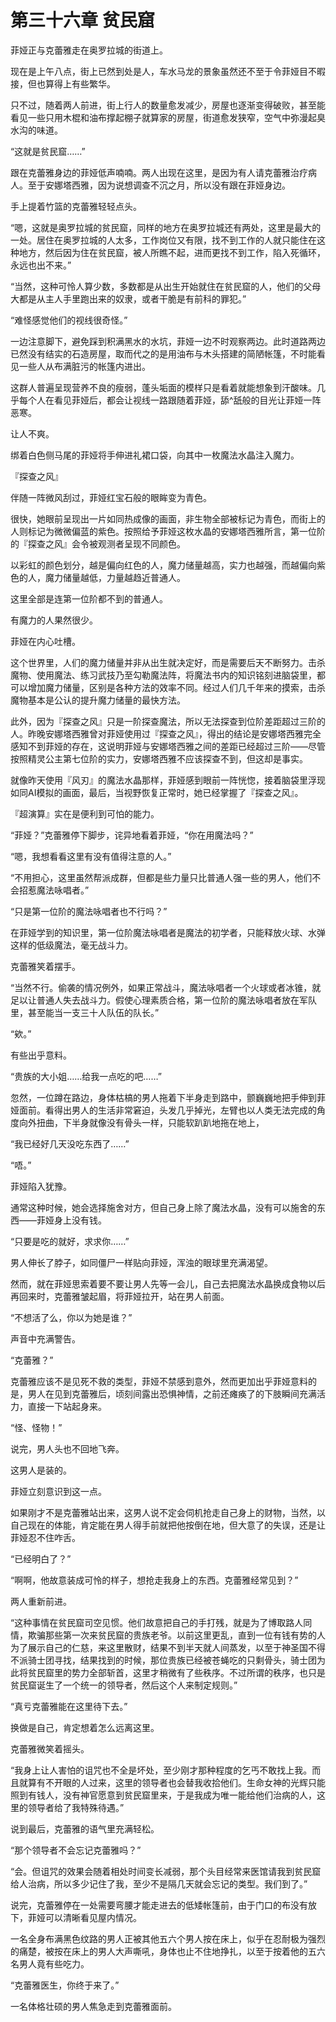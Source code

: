 # 第三十六章 贫民窟

菲娅正与克蕾雅走在奥罗拉城的街道上。

现在是上午八点，街上已然到处是人，车水马龙的景象虽然还不至于令菲娅目不暇接，但也算得上有些繁华。

只不过，随着两人前进，街上行人的数量愈发减少，房屋也逐渐变得破败，甚至能看见一些只用木棍和油布撑起棚子就算家的房屋，街道愈发狭窄，空气中弥漫起臭水沟的味道。

“这就是贫民窟……”

跟在克蕾雅身边的菲娅低声喃喃。两人出现在这里，是因为有人请克蕾雅治疗病人。至于安娜塔西雅，因为说想调查不沉之月，所以没有跟在菲娅身边。

手上提着竹篮的克蕾雅轻轻点头。

“嗯，这就是奥罗拉城的贫民窟，同样的地方在奥罗拉城还有两处，这里是最大的一处。居住在奥罗拉城的人太多，工作岗位又有限，找不到工作的人就只能住在这种地方，然后因为住在贫民窟，被人所瞧不起，进而更找不到工作，陷入死循环，永远也出不来。”

“当然，这种可怜人算少数，多数都是从出生开始就住在贫民窟的人，他们的父母大都是从主人手里跑出来的奴隶，或者干脆是有前科的罪犯。”

“难怪感觉他们的视线很奇怪。”

一边注意脚下，避免踩到积满黑水的水坑，菲娅一边不时观察两边。此时道路两边已然没有结实的石造房屋，取而代之的是用油布与木头搭建的简陋帐篷，不时能看见一些人从布满脏污的帐篷内进出。

这群人普遍呈现营养不良的瘦弱，蓬头垢面的模样只是看着就能想象到汗酸味。几乎每个人在看见菲娅后，都会让视线一路跟随着菲娅，舔^舐般的目光让菲娅一阵恶寒。

让人不爽。

绑着白色侧马尾的菲娅将手伸进礼裙口袋，向其中一枚魔法水晶注入魔力。

『探查之风』

伴随一阵微风刮过，菲娅红宝石般的眼眸变为青色。

很快，她眼前呈现出一片如同热成像的画面，非生物全部被标记为青色，而街上的人则标记为微微偏蓝的紫色。按照给予菲娅这枚水晶的安娜塔西雅所言，第一位阶的『探查之风』会令被观测者呈现不同颜色。

以彩虹的颜色划分，越是偏向红色的人，魔力储量越高，实力也越强，而越偏向紫色的人，魔力储量越低，力量越趋近普通人。

这里全部是连第一位阶都不到的普通人。

有魔力的人果然很少。

菲娅在内心吐槽。

这个世界里，人们的魔力储量并非从出生就决定好，而是需要后天不断努力。击杀魔物、使用魔法、练习武技乃至勾勒魔法阵，将魔法书内的知识铭刻进脑袋里，都可以增加魔力储量，区别是各种方法的效率不同。经过人们几千年来的摸索，击杀魔物基本是公认的提升魔力储量的最快方法。

此外，因为『探查之风』只是一阶探查魔法，所以无法探查到位阶差距超过三阶的人。昨晚安娜塔西雅曾对菲娅使用过『探查之风』，得出的结论是安娜塔西雅完全感知不到菲娅的存在，这说明菲娅与安娜塔西雅之间的差距已经超过三阶——尽管按照精灵公主第七位阶的实力，安娜塔西雅不应该探查不到，但这却是事实。

就像昨天使用『风刃』的魔法水晶那样，菲娅感到眼前一阵恍惚，接着脑袋里浮现如同AI模拟的画面，最后，当视野恢复正常时，她已经掌握了『探查之风』。

『超演算』实在是便利到可怕的能力。

“菲娅？”克蕾雅停下脚步，诧异地看着菲娅，“你在用魔法吗？”

“嗯，我想看看这里有没有值得注意的人。”

“不用担心，这里虽然帮派成群，但都是些力量只比普通人强一些的男人，他们不会招惹魔法咏唱者。”

“只是第一位阶的魔法咏唱者也不行吗？”

在菲娅学到的知识里，第一位阶魔法咏唱者是魔法的初学者，只能释放火球、水弹这样的低级魔法，毫无战斗力。

克蕾雅笑着摆手。

“当然不行。偷袭的情况例外，如果正常战斗，魔法咏唱者一个火球或者冰锥，就足以让普通人失去战斗力。假使心理素质合格，第一位阶的魔法咏唱者放在军队里，甚至能当一支三十人队伍的队长。”

“欸。”

有些出乎意料。

“贵族的大小姐……给我一点吃的吧……”

忽然，一位蹲在路边，身体枯槁的男人拖着下半身走到路中，颤巍巍地把手伸到菲娅面前。看得出男人的生活非常窘迫，头发几乎掉光，左臂也以人类无法完成的角度向外扭曲，下半身就像没有骨头一样，只能软趴趴地拖在地上，

“我已经好几天没吃东西了……”

“唔。”

菲娅陷入犹豫。

通常这种时候，她会选择施舍对方，但自己身上除了魔法水晶，没有可以施舍的东西——菲娅身上没有钱。

“只要是吃的就好，求求你……”

男人伸长了脖子，如同僵尸一样贴向菲娅，浑浊的眼球里充满渴望。

然而，就在菲娅思索着要不要让男人先等一会儿，自己去把魔法水晶换成食物以后再回来时，克蕾雅皱起眉，将菲娅拉开，站在男人前面。

“不想活了么，你以为她是谁？”

声音中充满警告。

“克蕾雅？”

克蕾雅应该不是见死不救的类型，菲娅不禁感到意外，然而更加出乎菲娅意料的是，男人在见到克蕾雅后，顷刻间露出恐惧神情，之前还瘫痪了的下肢瞬间充满活力，直接一下站起身来。

“怪、怪物！”

说完，男人头也不回地飞奔。

这男人是装的。

菲娅立刻意识到这一点。

如果刚才不是克蕾雅站出来，这男人说不定会伺机抢走自己身上的财物，当然，以自己现在的体能，肯定能在男人得手前就把他按倒在地，但大意了的失误，还是让菲娅忍不住咋舌。

“已经明白了？”

“啊啊，他故意装成可怜的样子，想抢走我身上的东西。克蕾雅经常见到？”

两人重新前进。

“这种事情在贫民窟司空见惯。他们故意把自己的手打残，就是为了博取路人同情，欺骗那些第一次来贫民窟的贵族老爷。以前这里更乱，直到一位有钱有势的人为了展示自己的仁慈，来这里散财，结果不到半天就人间蒸发，以至于神圣国不得不派骑士团寻找，结果找到的时候，那位贵族已经被苍蝇吃的只剩骨头，骑士团为此将贫民窟里的势力全部斩首，这里才稍微有了些秩序。不过所谓的秩序，也只是贫民窟诞生了一个统一的领导者，然后这个人来制定规则。”

“真亏克蕾雅能在这里待下去。”

换做是自己，肯定想着怎么远离这里。

克蕾雅微笑着摇头。

“我身上让人害怕的诅咒也不全是坏处，至少刚才那种程度的乞丐不敢找上我。而且就算有不开眼的人过来，这里的领导者也会替我收拾他们。生命女神的光辉只能照到有钱人，没有神官愿意到贫民窟里来，于是我成为唯一能给他们治病的人，这里的领导者给了我特殊待遇。”

说到最后，克蕾雅的语气里充满轻松。

“那个领导者不会忘记克蕾雅吗？”

“会。但诅咒的效果会随着相处时间变长减弱，那个头目经常来医馆请我到贫民窟给人治病，所以多少记住了我，至少不是隔几天就会忘记的类型。我们到了。”

说完，克蕾雅停在一处需要弯腰才能走进去的低矮帐篷前，由于门口的布没有放下，菲娅可以清晰看见屋内情况。

一名全身布满黑色纹路的男人正被其他五六个男人按在床上，似乎在忍耐极为强烈的痛楚，被按在床上的男人大声嘶吼，身体也止不住地挣扎，以至于按着他的五六名男人竟有些吃力。

“克蕾雅医生，你终于来了。”

一名体格壮硕的男人焦急走到克蕾雅面前。
